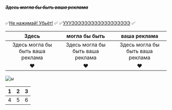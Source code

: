 ###### ~~*__Здесь могла бы быть ваша реклама__*~~
:white_check_mark:[Не нажимай! Убьёт!](https://docs.google.com/document/d/1N_XHAR2mii0ZZNFarmJDH_4vkSkZtWKTVsABhIHoSgw/edit?usp=drive_link) :white_check_mark:
:white_check_mark:[УУУЭЭЭЭЭЭЭЭЭЭЭЭЭЭЭЭЭЭ](https://drive.google.com/drive/folders/1wNBwOZB253NJ3WOCAaD8ZAmIclf8cC4C?usp=drive_link) :white_check_mark:


| Здесь | могла бы быть | ваша реклама |
|:-------:|:----------:|:-----:|
| Здесь могла бы быть ваша реклама | Здесь могла бы быть ваша реклама | Здесь могла бы быть ваша реклама |
| :heart: | :heart: | :heart: |

![ы](https://sun9-19.userapi.com/s/v1/ig2/jlmMafsdD8AU0zwssyolHtD_YUag68iLDLh1knzZmCnb_rypcQSkbkzs5KTUcfj3qEwDKU6zrrUd1E_K8tpy-G_k.jpg?quality=95&as=32x40,48x60,72x90,108x135,160x200,240x300,360x450,455x569&from=bu&u=4ntAgJwoB5ZnJmX-ODvCsnEgG4X_kIMBNAgCFndhMVA&cs=455x569)


| 1 | 2 | 3 |
|-|:-:|-:|
| 4 | 5 | 6 |

[](https://yastatic.net/naydex/yandex-search/ro9aI9v54/87d05bd_8uQb/QCPcrJf965QCYQ-4GxXBr3UhT1aNaw-wVBXpXRTJ9Fx4slWOHEc5dPkCjF9ufN7y6jf9IrsUgVFUl6DmrlfALiRWiAimfQ6QdsRK_c4g9S6whc6Cre6PcSURzMlxWfV9bdfxvvn33DS_sW4oKRppQZiA-oUqoZS0kdMxQqpRBo)


